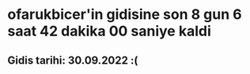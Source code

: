# ofarukbicer'in gidisine son 8 gun 6 saat 42 dakika 00 saniye kaldi

## Gidis tarihi: 30.09.2022 :(